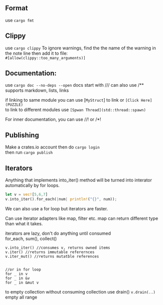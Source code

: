 ## Format
use `cargo fmt`

## Clippy
use `cargo clippy`
To ignore warnings, find the the name of the warning in the note line then add it to file:  
`#[allow(clippy::too_many_arguments)]`


## Documentation:
use `cargo doc --no-deps --open`
docs start with ///  can also use /**
supports markdown, lists, links

if linking to same module you can use [`MyStruct`] to link or `[Click Here](PUZZLE)`  
to link to different modules use `[Spwan Thread](std::thread::spawn)`  

For inner documentation, you can use //! or /*!

## Publishing
Make a crates.io account then do `cargo login`  
then run `cargo publish`

## Iterators
Anything that implements into_iter() method will be turned into interator automatically by for loops.
```rs
let v = vec![5,6,7]
v.into_iter().for_each(|num| println!("{}", num));
```
We can also use a for loop but iterators are faster.

Can use iterator adapters like map, filter etc. map can return different type than what it takes.

iterators are lazy, don't do anything until consumed  
for_each, sum(), collect()

```
v.into_iter() //consumes v, returns owned items
v.iter() //returns immutable referernces
v.iter_mut() //returns mutatble references


//or in for loop
for _ in v
for _ in &v
for _ in &mut v
```

to empty collection without consuming collection use drain()
`v.drain(..)` empty all range

